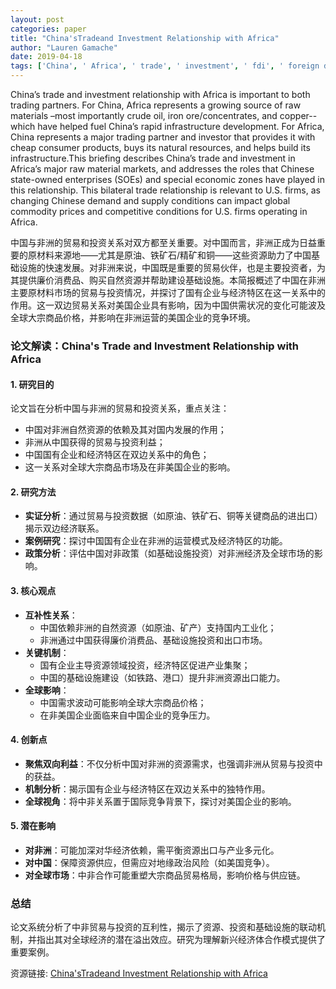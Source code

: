 ```yaml
---
layout: post
categories: paper
title: "China'sTradeand Investment Relationship with Africa"
author: "Lauren Gamache"
date: 2019-04-18
tags: ['China', ' Africa', ' trade', ' investment', ' fdi', ' foreign direct investment']
---
```


China’s trade and investment relationship with Africa is important to both trading partners. For China, Africa represents a growing source of raw materials –most importantly crude oil, iron ore/concentrates, and copper-- which have helped fuel China’s rapid infrastructure development. For Africa, China represents a major trading partner and investor that provides it with cheap consumer products, buys its natural resources, and helps build its infrastructure.This briefing describes China’s trade and investment in Africa’s major raw material markets, and addresses the roles that Chinese state-owned enterprises (SOEs) and special economic zones have played in this relationship. This bilateral trade relationship is relevant to U.S. firms, as changing Chinese demand and supply conditions can impact global commodity prices and competitive conditions for U.S. firms operating in Africa.

中国与非洲的贸易和投资关系对双方都至关重要。对中国而言，非洲正成为日益重要的原材料来源地——尤其是原油、铁矿石/精矿和铜——这些资源助力了中国基础设施的快速发展。对非洲来说，中国既是重要的贸易伙伴，也是主要投资者，为其提供廉价消费品、购买自然资源并帮助建设基础设施。本简报概述了中国在非洲主要原材料市场的贸易与投资情况，并探讨了国有企业与经济特区在这一关系中的作用。这一双边贸易关系对美国企业具有影响，因为中国供需状况的变化可能波及全球大宗商品价格，并影响在非洲运营的美国企业的竞争环境。

### **论文解读：China's Trade and Investment Relationship with Africa**  

#### **1. 研究目的**  
论文旨在分析中国与非洲的贸易和投资关系，重点关注：  
- 中国对非洲自然资源的依赖及其对国内发展的作用；  
- 非洲从中国获得的贸易与投资利益；  
- 中国国有企业和经济特区在双边关系中的角色；  
- 这一关系对全球大宗商品市场及在非美国企业的影响。  

#### **2. 研究方法**  
- **实证分析**：通过贸易与投资数据（如原油、铁矿石、铜等关键商品的进出口）揭示双边经济联系。  
- **案例研究**：探讨中国国有企业在非洲的运营模式及经济特区的功能。  
- **政策分析**：评估中国对非政策（如基础设施投资）对非洲经济及全球市场的影响。  

#### **3. 核心观点**  
- **互补性关系**：  
  - 中国依赖非洲的自然资源（如原油、矿产）支持国内工业化；  
  - 非洲通过中国获得廉价消费品、基础设施投资和出口市场。  
- **关键机制**：  
  - 国有企业主导资源领域投资，经济特区促进产业集聚；  
  - 中国的基础设施建设（如铁路、港口）提升非洲资源出口能力。  
- **全球影响**：  
  - 中国需求波动可能影响全球大宗商品价格；  
  - 在非美国企业面临来自中国企业的竞争压力。  

#### **4. 创新点**  
- **聚焦双向利益**：不仅分析中国对非洲的资源需求，也强调非洲从贸易与投资中的获益。  
- **机制分析**：揭示国有企业与经济特区在双边关系中的独特作用。  
- **全球视角**：将中非关系置于国际竞争背景下，探讨对美国企业的影响。  

#### **5. 潜在影响**  
- **对非洲**：可能加深对华经济依赖，需平衡资源出口与产业多元化。  
- **对中国**：保障资源供应，但需应对地缘政治风险（如美国竞争）。  
- **对全球市场**：中非合作可能重塑大宗商品贸易格局，影响价格与供应链。  

### **总结**  
论文系统分析了中非贸易与投资的互利性，揭示了资源、投资和基础设施的联动机制，并指出其对全球经济的潜在溢出效应。研究为理解新兴经济体合作模式提供了重要案例。

资源链接: [China'sTradeand Investment Relationship with Africa](https://papers.ssrn.com/sol3/papers.cfm?abstract_id=3370575)
